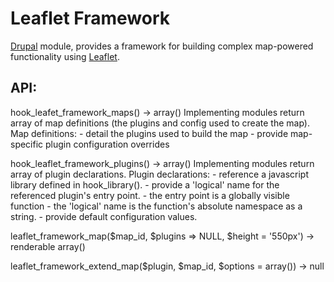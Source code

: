 # Leaflet Framework
[Drupal] module, provides a framework for building complex map-powered
functionality using [Leaflet].

## API:

hook_leafet_framework_maps() -> array()
    Implementing modules return array of map definitions (the plugins and config used to create the map).
    Map definitions:
        - detail the plugins used to build the map
        - provide map-specific plugin configuration overrides

hook_leaflet_framework_plugins() -> array()
    Implementing modules return array of plugin declarations.
    Plugin declarations:
        - reference a javascript library defined in hook_library().
        - provide a 'logical' name for the referenced plugin's entry point.
          - the entry point is a globally visible function
          - the 'logical' name is the function's absolute namespace as a string.
        - provide default configuration values.
        
leaflet_framework_map($map_id, $plugins => NULL, $height = '550px') -> renderable array()

leaflet_framework_extend_map($plugin, $map_id, $options = array()) -> null

[Drupal]: http://drupal.org
[Leaflet]: http://leafletjs.com
